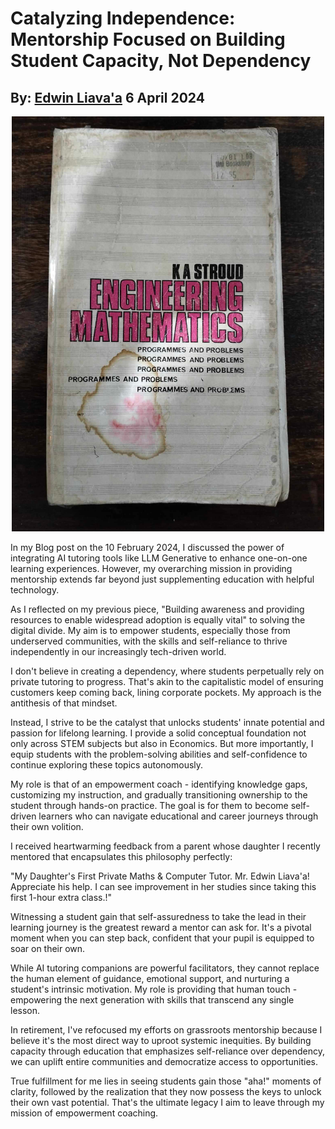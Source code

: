 # Catalyzing Independence: Mentorship Focused on Building Student Capacity, Not Dependency
## By: [Edwin Liava'a](https://github.com/EdwinLiavaa) 6 April 2024

<p align="center">
 <img width="500" src="https://github.com/EdwinLiavaa/liavaa.space/blob/main/blog/20240406/pic.png">
</p>

In my Blog post on the 10 February 2024, I discussed the power of integrating AI tutoring tools like LLM Generative to enhance one-on-one learning experiences. However, my overarching mission in providing mentorship extends far beyond just supplementing education with helpful technology.

As I reflected on my previous piece, "Building awareness and providing resources to enable widespread adoption is equally vital" to solving the digital divide. My aim is to empower students, especially those from underserved communities, with the skills and self-reliance to thrive independently in our increasingly tech-driven world.

I don't believe in creating a dependency, where students perpetually rely on private tutoring to progress. That's akin to the capitalistic model of ensuring customers keep coming back, lining corporate pockets. My approach is the antithesis of that mindset.

Instead, I strive to be the catalyst that unlocks students' innate potential and passion for lifelong learning. I provide a solid conceptual foundation not only across STEM subjects but also in Economics. But more importantly, I equip students with the problem-solving abilities and self-confidence to continue exploring these topics autonomously.

My role is that of an empowerment coach - identifying knowledge gaps, customizing my instruction, and gradually transitioning ownership to the student through hands-on practice. The goal is for them to become self-driven learners who can navigate educational and career journeys through their own volition.

I received heartwarming feedback from a parent whose daughter I recently mentored that encapsulates this philosophy perfectly:

"My Daughter's First Private Maths & Computer Tutor. Mr. Edwin Liava'a! Appreciate his help. I can see improvement in her studies since taking this first 1-hour extra class.!"

Witnessing a student gain that self-assuredness to take the lead in their learning journey is the greatest reward a mentor can ask for. It's a pivotal moment when you can step back, confident that your pupil is equipped to soar on their own.

While AI tutoring companions are powerful facilitators, they cannot replace the human element of guidance, emotional support, and nurturing a student's intrinsic motivation. My role is providing that human touch - empowering the next generation with skills that transcend any single lesson.

In retirement, I've refocused my efforts on grassroots mentorship because I believe it's the most direct way to uproot systemic inequities. By building capacity through education that emphasizes self-reliance over dependency, we can uplift entire communities and democratize access to opportunities.

True fulfillment for me lies in seeing students gain those "aha!" moments of clarity, followed by the realization that they now possess the keys to unlock their own vast potential. That's the ultimate legacy I aim to leave through my mission of empowerment coaching.